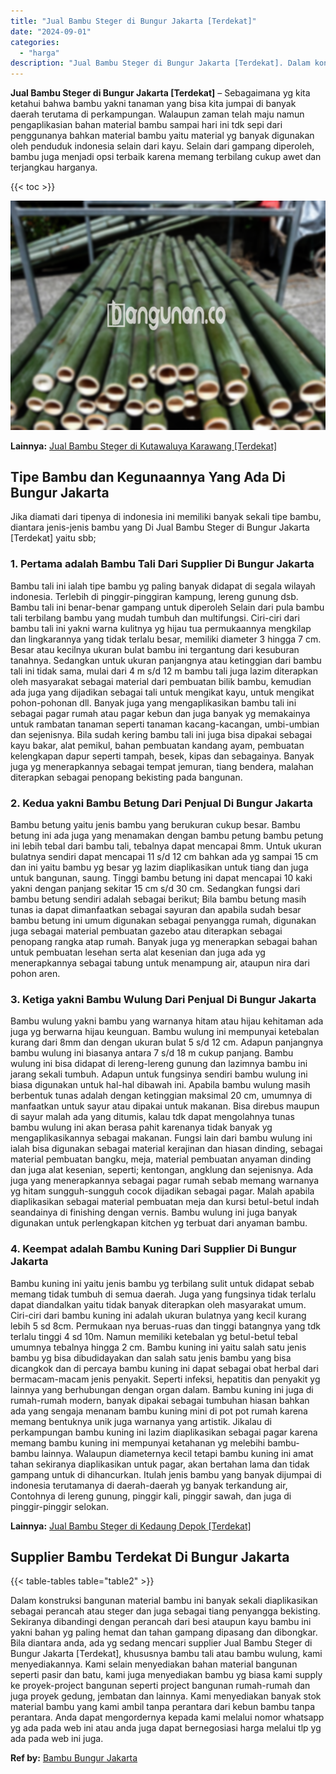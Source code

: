 ```yaml
---
title: "Jual Bambu Steger di Bungur Jakarta [Terdekat]"
date: "2024-09-01"
categories: 
  - "harga"
description: "Jual Bambu Steger di Bungur Jakarta [Terdekat]. Dalam konstruksi bangunan material bambu ini banyak sekali diaplikasikan sebagai perancah atau steger dan jug..."
---
```


**Jual Bambu Steger di Bungur Jakarta \[Terdekat\]** – Sebagaimana yg kita ketahui bahwa bambu yakni tanaman yang bisa kita jumpai di banyak daerah terutama di perkampungan. Walaupun zaman telah maju namun pengaplikasian bahan material bambu sampai hari ini tdk sepi dari penggunanya bahkan material bambu yaitu material yg banyak digunakan oleh penduduk indonesia selain dari kayu. Selain dari gampang diperoleh, bambu juga menjadi opsi terbaik karena memang terbilang cukup awet dan terjangkau harganya.

{{< toc >}}

![Jual Bambu Steger di Bungur Jakarta [Terdekat]](/images/jual-bambu-tali-40.png)

**Lainnya:** [Jual Bambu Steger di Kutawaluya Karawang \[Terdekat\]](https://bambu.bangunan.co/jual-bambu-steger-di-kutawaluya-karawang-terdekat/)

## Tipe Bambu dan Kegunaannya Yang Ada Di Bungur Jakarta

Jika diamati dari tipenya di indonesia ini memiliki banyak sekali tipe bambu, diantara jenis-jenis bambu yang Di Jual Bambu Steger di Bungur Jakarta \[Terdekat\] yaitu sbb;

### 1\. Pertama adalah Bambu Tali Dari Supplier Di Bungur Jakarta

Bambu tali ini ialah tipe bambu yg paling banyak didapat di segala wilayah indonesia. Terlebih di pinggir-pinggiran kampung, lereng gunung dsb. Bambu tali ini benar-benar gampang untuk diperoleh Selain dari pula bambu tali terbilang bambu yang mudah tumbuh dan multifungsi. Ciri-ciri dari bambu tali ini yakni warna kulitnya yg hijau tua permukaannya mengkilap dan lingkarannya yang tidak terlalu besar, memiliki diameter 3 hingga 7 cm. Besar atau kecilnya ukuran bulat bambu ini tergantung dari kesuburan tanahnya. Sedangkan untuk ukuran panjangnya atau ketinggian dari bambu tali ini tidak sama, mulai dari 4 m s/d 12 m bambu tali juga lazim diterapkan oleh masyarakat sebagai material dari pembuatan bilik bambu, kemudian ada juga yang dijadikan sebagai tali untuk mengikat kayu, untuk mengikat pohon-pohonan dll. Banyak juga yang mengaplikasikan bambu tali ini sebagai pagar rumah atau pagar kebun dan juga banyak yg memakainya untuk rambatan tanaman seperti tanaman kacang-kacangan, umbi-umbian dan sejenisnya. Bila sudah kering bambu tali ini juga bisa dipakai sebagai kayu bakar, alat pemikul, bahan pembuatan kandang ayam, pembuatan kelengkapan dapur seperti tampah, besek, kipas dan sebagainya. Banyak juga yg menerapkannya sebagai tempat jemuran, tiang bendera, malahan diterapkan sebagai penopang bekisting pada bangunan.

### 2\. Kedua yakni Bambu Betung Dari Penjual Di Bungur Jakarta

Bambu betung yaitu jenis bambu yang berukuran cukup besar. Bambu betung ini ada juga yang menamakan dengan bambu petung bambu petung ini lebih tebal dari bambu tali, tebalnya dapat mencapai 8mm. Untuk ukuran bulatnya sendiri dapat mencapai 11 s/d 12 cm bahkan ada yg sampai 15 cm dan ini yaitu bambu yg besar yg lazim diaplikasikan untuk tiang dan juga untuk bangunan, saung. Tinggi bambu betung ini dapat mencapai 10 kaki yakni dengan panjang sekitar 15 cm s/d 30 cm. Sedangkan fungsi dari bambu betung sendiri adalah sebagai berikut; Bila bambu betung masih tunas ia dapat dimanfaatkan sebagai sayuran dan apabila sudah besar bambu betung ini umum digunakan sebagai penyangga rumah, digunakan juga sebagai material pembuatan gazebo atau diterapkan sebagai penopang rangka atap rumah. Banyak juga yg menerapkan sebagai bahan untuk pembuatan lesehan serta alat kesenian dan juga ada yg menerapkannya sebagai tabung untuk menampung air, ataupun nira dari pohon aren.

### 3\. Ketiga yakni Bambu Wulung Dari Penjual Di Bungur Jakarta

Bambu wulung yakni bambu yang warnanya hitam atau hijau kehitaman ada juga yg berwarna hijau keunguan. Bambu wulung ini mempunyai ketebalan kurang dari 8mm dan dengan ukuran bulat 5 s/d 12 cm. Adapun panjangnya bambu wulung ini biasanya antara 7 s/d 18 m cukup panjang. Bambu wulung ini bisa didapat di lereng-lereng gunung dan lazimnya bambu ini jarang sekali tumbuh. Adapun untuk fungsinya sendiri bambu wulung ini biasa digunakan untuk hal-hal dibawah ini. Apabila bambu wulung masih berbentuk tunas adalah dengan ketinggian maksimal 20 cm, umumnya di manfaatkan untuk sayur atau dipakai untuk makanan. Bisa direbus maupun di sayur malah ada yang ditumis, kalau tdk dapat mengolahnya tunas bambu wulung ini akan berasa pahit karenanya tidak banyak yg mengaplikasikannya sebagai makanan. Fungsi lain dari bambu wulung ini ialah bisa digunakan sebagai material kerajinan dan hiasan dinding, sebagai material pembuatan bangku, meja, material pembuatan anyaman dinding dan juga alat kesenian, seperti; kentongan, angklung dan sejenisnya. Ada juga yang menerapkannya sebagai pagar rumah sebab memang warnanya yg hitam sungguh-sungguh cocok dijadikan sebagai pagar. Malah apabila diaplikasikan sebagai material pembuatan meja dan kursi betul-betul indah seandainya di finishing dengan vernis. Bambu wulung ini juga banyak digunakan untuk perlengkapan kitchen yg terbuat dari anyaman bambu.

### 4\. Keempat adalah Bambu Kuning Dari Supplier Di Bungur Jakarta

Bambu kuning ini yaitu jenis bambu yg terbilang sulit untuk didapat sebab memang tidak tumbuh di semua daerah. Juga yang fungsinya tidak terlalu dapat diandalkan yaitu tidak banyak diterapkan oleh masyarakat umum. Ciri-ciri dari bambu kuning ini adalah ukuran bulatnya yang kecil kurang lebih 5 sd 8cm. Permukaan nya beruas-ruas dan tinggi batangnya yang tdk terlalu tinggi 4 sd 10m. Namun memiliki ketebalan yg betul-betul tebal umumnya tebalnya hingga 2 cm. Bambu kuning ini yaitu salah satu jenis bambu yg bisa dibudidayakan dan salah satu jenis bambu yang bisa dicangkok dan di percaya bambu kuning ini dapat sebagai obat herbal dari bermacam-macam jenis penyakit. Seperti infeksi, hepatitis dan penyakit yg lainnya yang berhubungan dengan organ dalam. Bambu kuning ini juga di rumah-rumah modern, banyak dipakai sebagai tumbuhan hiasan bahkan ada yang sengaja menanam bambu kuning mini di pot pot rumah karena memang bentuknya unik juga warnanya yang artistik. Jikalau di perkampungan bambu kuning ini lazim diaplikasikan sebagai pagar karena memang bambu kuning ini mempunyai ketahanan yg melebihi bambu-bambu lainnya. Walaupun diameternya kecil tetapi bambu kuning ini amat tahan sekiranya diaplikasikan untuk pagar, akan bertahan lama dan tidak gampang untuk di dihancurkan. Itulah jenis bambu yang banyak dijumpai di indonesia terutamanya di daerah-daerah yg banyak terkandung air, Contohnya di lereng gunung, pinggir kali, pinggir sawah, dan juga di pinggir-pinggir selokan.

**Lainnya:** [Jual Bambu Steger di Kedaung Depok \[Terdekat\]](https://bambu.bangunan.co/jual-bambu-steger-di-kedaung-depok-terdekat/)

## Supplier Bambu Terdekat Di Bungur Jakarta

{{< table-tables table="table2" >}}

Dalam konstruksi bangunan material bambu ini banyak sekali diaplikasikan sebagai perancah atau steger dan juga sebagai tiang penyangga bekisting. Sekiranya dibandingi dengan perancah dari besi ataupun kayu bambu ini yakni bahan yg paling hemat dan tahan gampang dipasang dan dibongkar. Bila diantara anda, ada yg sedang mencari supplier Jual Bambu Steger di Bungur Jakarta \[Terdekat\], khususnya bambu tali atau bambu wulung, kami menyediakannya. Kami selain menyediakan bahan material bangunan seperti pasir dan batu, kami juga menyediakan bambu yg biasa kami supply ke proyek-project bangunan seperti project bangunan rumah-rumah dan juga proyek gedung, jembatan dan lainnya. Kami menyediakan banyak stok material bambu yang kami ambil tanpa perantara dari kebun bambu tanpa perantara. Anda dapat mengordernya kepada kami melalui nomor whatsapp yg ada pada web ini atau anda juga dapat bernegosiasi harga melalui tlp yg ada pada web ini juga.

**Ref by:** [Bambu Bungur Jakarta](https://id.wikipedia.org/wiki/Bambu)
